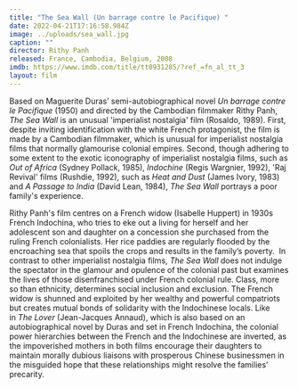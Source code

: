 ```yaml
---
title: "The Sea Wall (Un barrage contre le Pacifique) "
date: 2022-04-21T17:16:58.984Z
image: ../uploads/sea_wall.jpg
caption: ""
director: Rithy Panh
released: France, Cambodia, Belgium, 2008
imdb: https://www.imdb.com/title/tt0931285/?ref_=fn_al_tt_3
layout: film
---
```

Based on Maguerite Duras’ semi-autobiographical novel *Un barrage contre le Pacifique* (1950) and directed by the Cambodian filmmaker Rithy Panh, *The Sea Wall* is an unusual 'imperialist nostalgia' film (Rosaldo, 1989). First, despite inviting identification with the white French protagonist, the film is made by a Cambodian filmmaker, which is unusual for imperialist nostalgia films that normally glamourise colonial empires. Second, though adhering to some extent to the exotic iconography of imperialist nostalgia films, such as *Out of Africa* (Sydney Pollack, 1985),  *Indochine* (Regis Wargnier, 1992),  'Raj Revival' films (Rushdie, 1992), such as *Heat and Dust* (James Ivory, 1983) and *A Passage to India* (David Lean, 1984), *The Sea Wall* portrays a poor family's experience.     

Rithy Panh's film centres on a French widow (Isabelle Huppert) in 1930s French Indochina, who tries to eke out a living for herself and her adolescent son and daughter on a concession she purchased from the ruling French colonialists. Her rice paddies are regularly flooded by the encroaching sea that spoils the crops and results in the family’s poverty.  In contrast to other imperialist nostalgia films, *The Sea Wall* does not indulge the spectator in the glamour and opulence of the colonial past but examines the lives of those disenfranchised under French colonial rule. Class, more so than ethnicity, determines social inclusion and exclusion. The French widow is shunned and exploited by her wealthy and powerful compatriots but creates mutual bonds of solidarity with the Indochinese locals. Like in *The Lover* (Jean-Jacques Annaud), which is also based on an autobiographical novel by Duras and set in French Indochina, the colonial power hierarchies between the French and the Indochinese are inverted, as the impoverished mothers in both films encourage their daughters to maintain morally dubious liaisons with prosperous Chinese businessmen in the misguided hope that these relationships might resolve the families’ precarity.